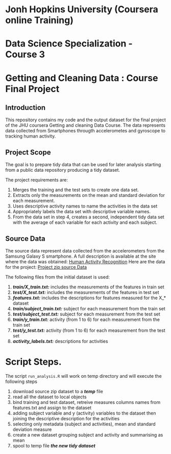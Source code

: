 # Jonh Hopkins University (Coursera online Training)
# Data Science Specialization - Course 3
# Getting and Cleaning Data : Course Final Project


## Introduction
This repository contains my code and the output dataset for the final project of the JHU coursera Getting and cleaning Data Course.
The data represents data collected from Smartphones througth accelerometes and gyroscope to tracking human activity.

## Project Scope
The goal is to prepare tidy data that can be used for later analysis starting from a public data repository producing a tidy dataset.

The project requirements are:

 1. Merges the training and the test sets to create one data set.
 2. Extracts only the measurements on the mean and standard deviation for each measurement.
 3. Uses descriptive activity names to name the activities in the data set
 4. Appropriately labels the data set with descriptive variable names.
 5. From the data set in step 4, creates a second, independent tidy data set with the average of each variable for each activity and each subject.
 
## Source Data
The source data represent data collected from the accelerometers from the Samsung Galaxy S smartphone. A full description is available at the site where the data was obtained: [Human Activity Recognition](http://archive.ics.uci.edu/ml/datasets/Human+Activity+Recognition+Using+Smartphones)
Here are the data for the project: [Project zip source Data](https://d396qusza40orc.cloudfront.net/getdata%2Fprojectfiles%2FUCI%20HAR%20Dataset.zip)

The following files from the initial dataset is used:

 1. ***train/X_train.txt:*** includes the measurements of the features in train set 
 2. ***test/X_test.txt:*** includes the measurements of the features in test set
 3. ***features.txt:*** includes the descriptions for features measured for the X_* dataset
 4. ***train/subject_train.txt:*** subject for each measurement from the train set
 5. ***test/subject_test.txt:*** subject for each measurement from the test set
 6. ***train/y_train.txt:*** activity (from 1 to 6) for each measurement from the train set
 7. ***test/y_test.txt:*** activity (from 1 to 6) for each measurement from the test set
 8. ***activity_labels.txt:*** descriptions for activities

# Script Steps.
The script `run_analysis.R` will work on temp directory and will execute the following steps

1. download source zip dataset to a ***temp*** file
2. read all the dataset to local objects
3. bind training and test dataset, retreive measures columns names from features.txt and assign to the dataset
4. adding subject variable and y (activity) variables to the dataset then joining the descriptive description for the activities
5. selecting only metadata (subject and activities), mean and standard deviation measure 
6. create a new dataset grouping subject and activity and summarising as mean
7. spool to temp file ***the new tidy dataset***

